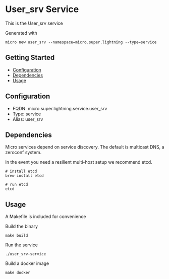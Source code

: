 # User_srv Service

This is the User_srv service

Generated with

```
micro new user_srv --namespace=micro.super.lightning --type=service
```

## Getting Started

- [Configuration](#configuration)
- [Dependencies](#dependencies)
- [Usage](#usage)

## Configuration

- FQDN: micro.super.lightning.service.user_srv
- Type: service
- Alias: user_srv

## Dependencies

Micro services depend on service discovery. The default is multicast DNS, a zeroconf system.

In the event you need a resilient multi-host setup we recommend etcd.

```
# install etcd
brew install etcd

# run etcd
etcd
```

## Usage

A Makefile is included for convenience

Build the binary

```
make build
```

Run the service
```
./user_srv-service
```

Build a docker image
```
make docker
```